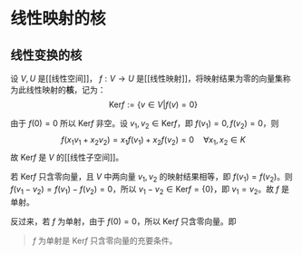 # 线性映射的核

## 线性变换的核

设 $V,U$ 是[[线性空间]]， $f : V \to U$ 是[[线性映射]]，将映射结果为零的向量集称为此线性映射的**核**，记为：
$$ \mathrm{Ker} f := \{ v \in V | f(v)=0 \} $$

由于 $f(0)=0$ 所以 $\mathrm{Ker}f$ 非空。设 $v_1,v_2 \in \mathrm{Ker}f$，即 $f(v_1)=0,f(v_2)=0$，则
$$ f(x_1v_1+x_2v_2)=x_1f(v_1)+x_2f(v_2)=0 \quad  \forall x_1,x_2 \in K $$
故 $\mathrm{Ker}f$ 是 $V$ 的[[线性子空间]]。

若 $\mathrm{Ker}f$ 只含零向量，且 $V$ 中两向量 $v_1,v_2$ 的映射结果相等，即 $f(v_1)=f(v_2)$。则 $f(v_1-v_2)=f(v_1)-f(v_2)=0$，所以 $v_1-v_2 \in \mathrm{Ker}f=\{ 0 \}$，即 $v_1=v_2$。故 $f$ 是单射。

反过来，若 $f$ 为单射，由于 $f(0)=0$，所以 $\mathrm{Ker}f$ 只含零向量。即

> $f$ 为单射是 $\mathrm{Ker}f$ 只含零向量的充要条件。


